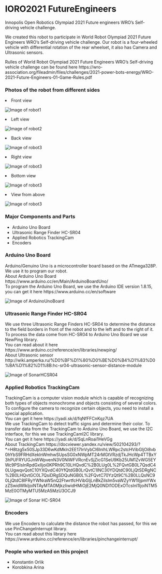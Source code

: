 # IORO2021 FutureEngineers
<p>Innopolis Open Robotics Olympiad 2021 Future engineers WRO’s Self-driving vehicle challenge.</p>
<p>We created this robot to participate in World Robot Olympiad 2021 Future Engineers WRO’s Self-driving vehicle challenge.
Our robot is a four-wheeled vehicle with differential rotation of the rear wheelset, it also has Camera and Ultrasonic sensors.</p>

<p>Rulles of World Robot Olympiad 2021 Future Engineers WRO’s Self-driving vehicle challenge can be found here https://wro-association.org/fileadmin/files/challenges/2021-power-bots-energy/WRO-2021-Future-Engineers-01-Game-Rules.pdf</p>

<h3>Photos of the robot from different sides</h3>
</ul><li>Front view</li>
	
![Image of robot1](https://github.com/Glaurung2000/images/blob/master/IMG_20210628_201413.jpg)

<li>Left view</li>
	
![Image of robot2](https://github.com/Glaurung2000/images/blob/master/IMG_20210628_201419.jpg)
	
<li>Back view</li>

![Image of robot3](https://github.com/Glaurung2000/images/blob/master/IMG_20210628_201424.jpg)

<li>Right view</li>
	
![Image of robot3](https://github.com/Glaurung2000/images/blob/master/IMG_20210628_201429.jpg)

<li>Bottom view</li>

![Image of robot3](https://github.com/Glaurung2000/images/blob/master/IMG_20210628_201455.jpg)

<li>View from above</li>
	
![Image of robot3](https://github.com/Glaurung2000/images/blob/master/IMG_20210628_201436.jpg)

</ul>

<h3>Major Components and Parts</h3>
	<ul><li>Arduino Uno Board</li>
	<li>Ultrasonic Range Finder HC-SR04</li>
	<li>Applied Robotics TrackingCam</li> 
	<li>Encoders</li></ul>
	
<h3>Arduino Uno Board</h3>
	<p>Arduino/Genuino Uno is a microcontroller board based on the ATmega328P.
	We use it to program our robot.</br>
	About Arduino Uno Board https://www.arduino.cc/en/Main/ArduinoBoardUno/</br>
	To program the Arduino Uno Board, we use the Arduino IDE version 1.8.15, you can get it here https://www.arduino.cc/en/software</p>
  
![Image of ArduinoUnoBoard](https://github.com/Glaurung2000/images/blob/master/1390133.jpg)



<h3>Ultrasonic Range Finder HC-SR04</h3>
	<p>We use three Ultrasonic Range Finders HC-SR04 to determine the distance to the field borders in front of the robot and to the left and to the right of it.
	To process the data come from HC-SR04 to Arduino Uno Board we use NewPing library.</br>
  	You can read about it here https://www.arduino.cc/reference/en/libraries/newping/</br>
	About Ultrasonic sensor http://wiki.amperka.ru/%D0%BF%D1%80%D0%BE%D0%B4%D1%83%D0%BA%D1%82%D1%8B:hc-sr04-ultrasonic-sensor-distance-module</p>
  
![Image of SonarHCSR04](https://github.com/Glaurung2000/images/blob/master/ultrasonic-hc-sr04.1.jpg)
	
<h3>Applied Robotics TrackingCam</h3>
	<p>TrackingCam is a computer vision module which is capable of recognizing both types of objects monochrome and objects consisting of several colors. 
	To configure the camera to recognize certain objects, you need to install a special application.</br>
	You can get it here https://yadi.sk/d/fqNfFFCnKqz7UA</br>
	We use TrackingCam to detect traffic signs and determine their color.
	To transfer data from the TrackingCam to Arduino Uno Board, we use the I2C interface, for this we use TrackingCamI2C library.</br>
  	You can get it here https://yadi.sk/d/SqLnRoai1HeVGg</br>
	About TrackingCam https://docviewer.yandex.ru/view/502104293/?*=H8tzg5x50SJp33D6wKdMkln2EE17InVybCI6InlhLWRpc2stcHVibGljOi8vb0hYbS9FRHdXeklnWmhwSUpsSG0xNWpMT24rMGtVRzdjTkJHcWp4TTBxY3hPUFRYUGJnWWpvenN3V0NlWFVRcnEvSjZicG1SeU9Kb25UM1ZvWG5EYWc9PSIsInRpdGxlIjoi0KPRh9C10LHQvdC%2B0LUg0L%2FQvtGB0L7QsdC40LUgwqvQotC10YXQvdC40YfQtdGB0LrQvtC1INC30YDQtdC90LjQtSDRgNC%2B0LHQvtGC0L7QsiDRgSDQuNGB0L%2FQvtC70YzQt9C%2B0LLQsNC90LjQtdC8IFRyYWNraW5nQ2FtwrtfcHVibGljLnBkZiIsIm5vaWZyYW1lIjpmYWxzZSwidWlkIjoiNTAyMTA0MjkzIiwidHMiOjE2MjQ0NDI1ODExOTcsInl1IjoiNTM5MzE0OTMyMTU5MzA5MzU3OCJ9</p>

![Image of Sonar HC-SR04](https://github.com/Glaurung2000/images/blob/master/MC2018_TrackingCam_LEGO.png)	

<h3>Encoders</h3>
	<p>We use Encoders to calculate the distance the robot has passed, for this we use PinChangeInterrupt library.</br>
  	You can read about this library here https://www.arduino.cc/reference/en/libraries/pinchangeinterrupt/</p>

<h3>People who worked on this project</h3>
	<ul><li>Konstantin Orlik</li>
	<li>Korobkina Arina</li></ul>
